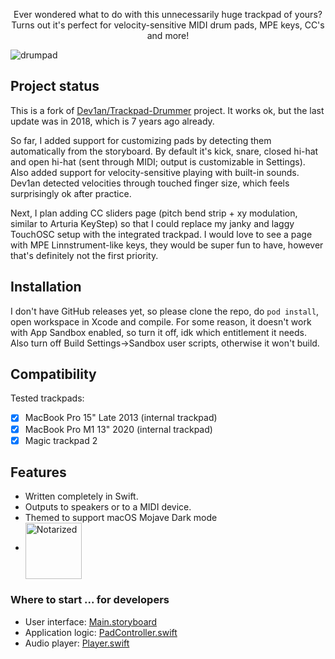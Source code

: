 <p align=center>Ever wondered what to do with this unnecessarily huge trackpad of yours?<br/> Turns out it's perfect for velocity-sensitive MIDI drum pads, MPE keys, CC's and more!</p>

![drumpad](Art/drumpad.gif)

## Project status
This is a fork of [Dev1an/Trackpad-Drummer](https://github.com/Dev1an/Trackpad-Drummer) project. It works ok, but the last update was in 2018, which is 7 years ago already.

So far, I added support for customizing pads by detecting them automatically from the storyboard. By default it's kick, snare, closed hi-hat and open hi-hat (sent through MIDI; output is customizable in Settings). Also added support for velocity-sensitive playing with built-in sounds. Dev1an detected velocities through touched finger size, which feels surprisingly ok after practice.

Next, I plan adding CC sliders page (pitch bend strip + xy modulation, similar to Arturia KeyStep) so that I could replace my janky and laggy TouchOSC setup with the integrated trackpad.
I would love to see a page with MPE Linnstrument-like keys, they would be super fun to have, however that's definitely not the first priority.

## Installation
I don't have GitHub releases yet, so please clone the repo, do `pod install`, open workspace in Xcode and compile. For some reason, it doesn't work with App Sandbox enabled, so turn it off, idk which entitlement it needs. Also turn off Build Settings->Sandbox user scripts, otherwise it won't build.

## Compatibility

Tested trackpads:
- [x] MacBook Pro 15" Late 2013 (internal trackpad)
- [x] MacBook Pro M1 13" 2020 (internal trackpad)
- [x] Magic trackpad 2

## Features
- Written completely in Swift.
- Outputs to speakers or to a MIDI device. 
- Themed to support macOS Mojave Dark mode
- <a href="https://developer.apple.com/developer-id/"><img alt="Notarized" align=middle src="Art/Notarized.jpg" width=90></a>

### Where to start ... for developers
- User interface: [Main.storyboard](Magic%20Drumpad/Base.lproj/Main.storyboard)
- Application logic: [PadController.swift](Magic%20Drumpad/PadController.swift)
- Audio player: [Player.swift](Magic%20Drumpad/Player.swift)
